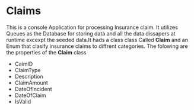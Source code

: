 # Claims
This is a console Application for processing  Insurance claim. It utilizes Queues as the Database for storing data
and all the data dissapers at runtime excexpt the seeded data.It hads a class class Called **Claim** and an Enum that 
clasify insurance claims to diffrent categories.
The folowing are the properties of the **Claim** class
- CaimID
- ClaimType
- Description
- ClaimAmount
- DateOfIncident
- DateOfClaim
- IsValid

```
